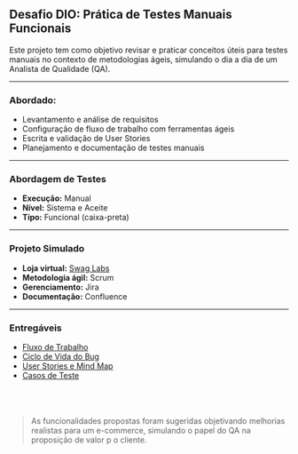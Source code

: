 ## Desafio DIO: Prática de Testes Manuais Funcionais

Este projeto tem como objetivo revisar e praticar conceitos úteis para testes manuais no contexto de metodologias ágeis, simulando o dia a dia de um Analista de Qualidade (QA).

---

### Abordado:

- Levantamento e análise de requisitos  
- Configuração de fluxo de trabalho com ferramentas ágeis  
- Escrita e validação de User Stories  
- Planejamento e documentação de testes manuais
---

### Abordagem de Testes

- **Execução:** Manual  
- **Nível:** Sistema e Aceite  
- **Tipo:** Funcional (caixa-preta)

---

### Projeto Simulado

- **Loja virtual:** [Swag Labs](https://www.saucedemo.com/v1/inventory.html)  
- **Metodologia ágil:** Scrum  
- **Gerenciamento:** Jira  
- **Documentação:** Confluence
---

### Entregáveis

- [Fluxo de Trabalho](FluxodeTrabalho.pdf)
- [Ciclo de Vida do Bug](FluxodeVidadoBug.pdf)
- [User Stories e Mind Map](UserStorys.pdf)
- [Casos de Teste](DescricaoTestscases.pdf)  
  </br>
  </br>
  </br>

> As funcionalidades propostas foram sugeridas objetivando melhorias realistas para um e-commerce, simulando o papel do QA na proposição de valor p o cliente.